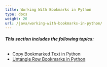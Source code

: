 ```yaml
---
title: Working With Bookmarks in Python
type: docs
weight: 20
url: /java/working-with-bookmarks-in-python/
---
```


###### **This section includes the following topics:** 

- [Copy Bookmarked Text in Python](https://docs.aspose.com/words/java/copy-bookmarked-text-in-python/)
- [Untangle Row Bookmarks in Python](https://docs.aspose.com/words/java/untangle-row-bookmarks-in-python/)
